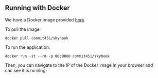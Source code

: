 ## Running with Docker
We have a Docker image provided [here](https://hub.docker.com/repository/docker/commit451/skyhook).

To pull the image:
```
docker pull commit451/skyhook
```
To run the application:
```
docker run -it --rm -p 80:8080 commit451/skyhook
```
Then, you can navigate to the IP of the Docker image in your browser and can see it is running!